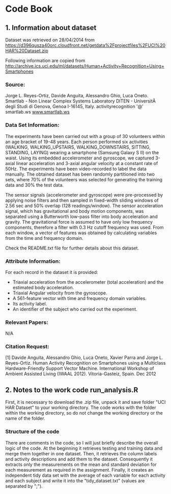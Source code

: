 # Code Book

## 1. Information about dataset

Dataset was retrieved on 28/04/2014 from 
https://d396qusza40orc.cloudfront.net/getdata%2Fprojectfiles%2FUCI%20HAR%20Dataset.zip 

Following information are copied from http://archive.ics.uci.edu/ml/datasets/Human+Activity+Recognition+Using+Smartphones

### Source:

Jorge L. Reyes-Ortiz, Davide Anguita, Alessandro Ghio, Luca Oneto.
Smartlab - Non Linear Complex Systems Laboratory
DITEN - UniversitÃ  degli Studi di Genova, Genoa I-16145, Italy.
activityrecognition '@' smartlab.ws
www.smartlab.ws


### Data Set Information:

The experiments have been carried out with a group of 30 volunteers within an age bracket of 19-48 years. Each person performed six activities (WALKING, WALKING_UPSTAIRS, WALKING_DOWNSTAIRS, SITTING, STANDING, LAYING) wearing a smartphone (Samsung Galaxy S II) on the waist. Using its embedded accelerometer and gyroscope, we captured 3-axial linear acceleration and 3-axial angular velocity at a constant rate of 50Hz. The experiments have been video-recorded to label the data manually. The obtained dataset has been randomly partitioned into two sets, where 70% of the volunteers was selected for generating the training data and 30% the test data.

The sensor signals (accelerometer and gyroscope) were pre-processed by applying noise filters and then sampled in fixed-width sliding windows of 2.56 sec and 50% overlap (128 readings/window). The sensor acceleration signal, which has gravitational and body motion components, was separated using a Butterworth low-pass filter into body acceleration and gravity. The gravitational force is assumed to have only low frequency components, therefore a filter with 0.3 Hz cutoff frequency was used. From each window, a vector of features was obtained by calculating variables from the time and frequency domain.

Check the README.txt file for further details about this dataset.

### Attribute Information:

For each record in the dataset it is provided:
- Triaxial acceleration from the accelerometer (total acceleration) and the estimated body acceleration.
- Triaxial Angular velocity from the gyroscope.
- A 561-feature vector with time and frequency domain variables.
- Its activity label.
- An identifier of the subject who carried out the experiment.

### Relevant Papers:

N/A


### Citation Request:

[1] Davide Anguita, Alessandro Ghio, Luca Oneto, Xavier Parra and Jorge L. Reyes-Ortiz. Human Activity Recognition on Smartphones using a Multiclass Hardware-Friendly Support Vector Machine. International Workshop of Ambient Assisted Living (IWAAL 2012). Vitoria-Gasteiz, Spain. Dec 2012

## 2. Notes to the work code run_analysis.R

First, it is necessary to download the .zip file, unpack it and save folder "UCI HAR Dataset" to your working directory. The code works with the folder within the working directory, so do not change the working directory or the name of the folder.

### Structure of the code

There are comments in the code, so I will just briefly describe the overall logic of the code. At the beginning it retrieves testing and training data and merge them together in one dataset. Then, it retrieves the column labels and activity descriptions and add them to the dataset. Consequently it extracts only the measurements on the mean and standard deviation for each measurement as required in the assignment. Finally, it creates an independent tidy data set with the average of each variable for each activity and each subject and write it into the "tidy_dataset.txt" (values are separated by ";").
